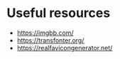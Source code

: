 # Useful resources

- https://imgbb.com/
- https://transfonter.org/
- https://realfavicongenerator.net/
